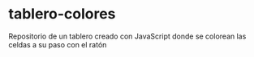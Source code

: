 # tablero-colores
Repositorio de un tablero creado con JavaScript donde se colorean las celdas a su paso con el ratón
